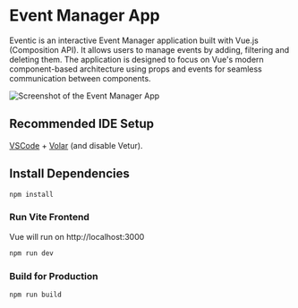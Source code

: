 # Event Manager App 
Eventic is an interactive Event Manager application built with Vue.js (Composition API). It allows users to manage events by adding, filtering and deleting them. The application is designed to focus on Vue's modern component-based architecture using props and events for seamless communication between components.

![Screenshot of the Event Manager App](assets/img/eventic-app.png)

## Recommended IDE Setup

[VSCode](https://code.visualstudio.com/) + [Volar](https://marketplace.visualstudio.com/items?itemName=Vue.volar) (and disable Vetur).

## Install Dependencies

```sh
npm install
```

### Run Vite Frontend
Vue will run on http://localhost:3000

```sh
npm run dev
```

### Build for Production

```sh
npm run build
```
